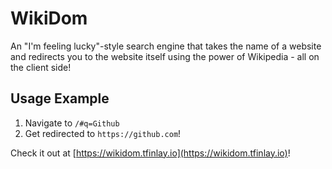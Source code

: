 # WikiDom

An "I'm feeling lucky"-style search engine that takes the name of a website and redirects you to the website itself using the power of Wikipedia - all on the client side!

## Usage Example

1. Navigate to `/#q=Github`
2. Get redirected to `https://github.com`!

Check it out at [https://wikidom.tfinlay.io](https://wikidom.tfinlay.io)!